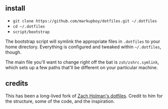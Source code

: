 ## install

- `git clone https://github.com/markupboy/dotfiles.git ~/.dotfiles`
- `cd ~/.dotfiles`
- `script/bootstrap`

The bootstrap script will symlink the appropriate files in `.dotfiles` to your
home directory. Everything is configured and tweaked within `~/.dotfiles`,
though.

The main file you'll want to change right off the bat is `zsh/zshrc.symlink`,
which sets up a few paths that'll be different on your particular machine.

## credits

This has been a long-lived fork of [Zach Holman's dotfiles](https://github.com/holman/dotfiles).
Credit to him for the structure, some of the code, and the inspiration.
